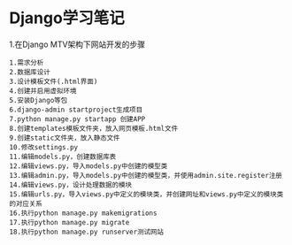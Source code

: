 # Django学习笔记

1.在Django MTV架构下网站开发的步骤
    
    1.需求分析
    2.数据库设计
    3.设计模板文件(.html界面)
    4.创建并启用虚拟环境
    5.安装Django等包
    6.django-admin startproject生成项目
    7.python manage.py startapp 创建APP
    8.创建templates模板文件夹，放入网页模板.html文件
    9.创建static文件夹，放入静态文件
    10.修改settings.py
    11.编辑models.py，创建数据库表
    12.编辑views.py，导入models.py中创建的模型类
    13.编辑admin.py，导入models.py中创建的模型类，并使用admin.site.register注册
    14.编辑views.py，设计处理数据的模块
    15.编辑urls.py，导入views.py中定义的模块类，并创建网址和views.py中定义的模块类的对应关系
    16.执行python manage.py makemigrations
    17.执行python manage.py migrate
    18.执行python manage.py runserver测试网站

